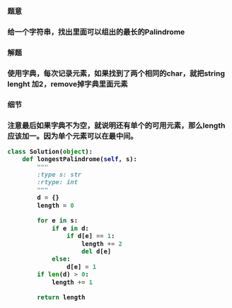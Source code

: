 <h3>题意<h3>
<p>给一个字符串，找出里面可以组出的最长的Palindrome<p>

<h3>解题<h3>
<p>使用字典，每次记录元素，如果找到了两个相同的char，就把string lenght 加2，remove掉字典里面元素<p>


<h3>细节<h3>
<p>注意最后如果字典不为空，就说明还有单个的可用元素，那么length应该加一。因为单个元素可以在最中间。<p>


```python
class Solution(object):
    def longestPalindrome(self, s):
        """
        :type s: str
        :rtype: int
        """
        d = {}
        length = 0
        
        for e in s:
            if e in d:
                if d[e] == 1:
                    length += 2
                    del d[e]
            else:
                d[e] = 1
        if len(d) > 0:
            length += 1
        
        return length
```
